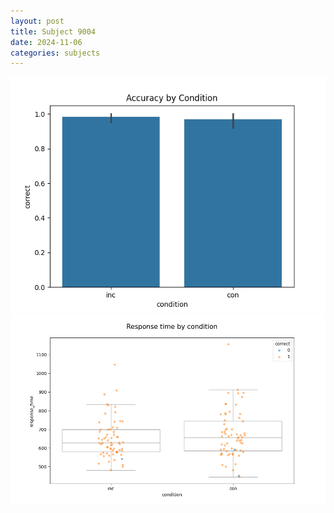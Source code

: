 ```yaml
---
layout: post
title: Subject 9004
date: 2024-11-06
categories: subjects
---
```


![](data/9004/run-9/9004_NF_acc.png)
![](data/9004/run-9/9004_NF_rt.png)
